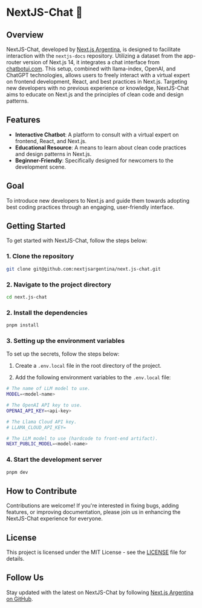 # NextJS-Chat 💬

## Overview

NextJS-Chat, developed by [Next.js Argentina](https://github.com/nextjsargentina), is designed to facilitate interaction with the `nextjs-docs` repository. Utilizing a dataset from the app-router version of Next.js 14, it integrates a chat interface from [chatbotui.com](https://www.chatbotui.com/). This setup, combined with llama-index, OpenAI, and ChatGPT technologies, allows users to freely interact with a virtual expert on frontend development, React, and best practices in Next.js. Targeting new developers with no previous experience or knowledge, NextJS-Chat aims to educate on Next.js and the principles of clean code and design patterns.

## Features

- **Interactive Chatbot**: A platform to consult with a virtual expert on frontend, React, and Next.js.
- **Educational Resource**: A means to learn about clean code practices and design patterns in Next.js.
- **Beginner-Friendly**: Specifically designed for newcomers to the development scene.

## Goal

To introduce new developers to Next.js and guide them towards adopting best coding practices through an engaging, user-friendly interface.

## Getting Started

To get started with NextJS-Chat, follow the steps below:

### 1. Clone the repository

```bash
git clone git@github.com:nextjsargentina/next.js-chat.git
```

### 2. Navigate to the project directory

```bash
cd next.js-chat
```

### 2. Install the dependencies

```bash
pnpm install
```

### 3. Setting up the environment variables

To set up the secrets, follow the steps below:

1. Create a `.env.local` file in the root directory of the project.

2. Add the following environment variables to the `.env.local` file:

```bash
# The name of LLM model to use.
MODEL=<model-name>

# The OpenAI API key to use.
OPENAI_API_KEY=<api-key>

# The Llama Cloud API key.
# LLAMA_CLOUD_API_KEY=

# The LLM model to use (hardcode to front-end artifact).
NEXT_PUBLIC_MODEL=<model-name>
```

### 4. Start the development server

```bash
pnpm dev
```

## How to Contribute

Contributions are welcome! If you're interested in fixing bugs, adding features, or improving documentation, please join us in enhancing the NextJS-Chat experience for everyone.

## License

This project is licensed under the MIT License - see the [LICENSE](LICENSE) file for details.

## Follow Us

Stay updated with the latest on NextJS-Chat by following [Next.js Argentina on GitHub](https://github.com/nextjsargentina).

```

```
